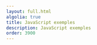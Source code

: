 ```yaml
---
layout: full.html
algolia: true
title: JavaScript exemples
description: JavaScript exemples
order: 3900
---
```

